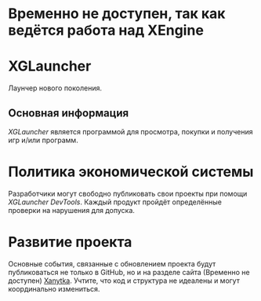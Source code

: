 # Временно не доступен, так как ведётся работа над XEngine

# XGLauncher
 Лаунчер нового поколения.

## Основная информация
  *XGLauncher* является программой для просмотра, покупки и получения игр и/или программ. 

# Политика экономической системы
 Разработчики могут свободно публиковать свои проекты при помощи *XGLauncher DevTools*. Каждый продукт пройдёт определённые проверки на нарушения для допуска.

# Развитие проекта
  Основные события, связанные с обновлением проекта будут публиковаться не только в GitHub, но и на разделе сайта (Временно не доступен) [Xanytka](https://xanytka.ru/schedule.html). Учтите, что код и структура не идеалены и могут координально измениться.
